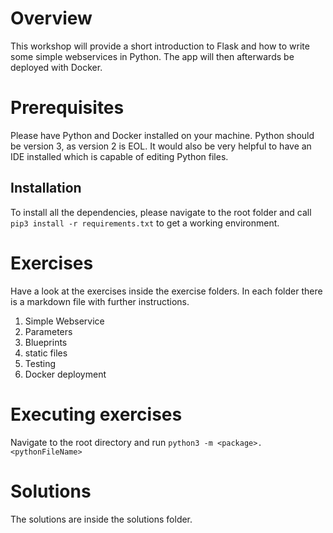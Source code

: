 # Overview
This workshop will provide a short introduction to Flask and how to write some simple webservices in Python.
The app will then afterwards be deployed with Docker.

# Prerequisites
Please have Python and Docker installed on your machine. Python should be version 3, as version 2 is EOL.
It would also be very helpful to have an IDE installed which is capable of editing Python files.
## Installation
To install all the dependencies, please navigate to the root folder and call `pip3 install -r requirements.txt` to get a working environment.

# Exercises

Have a look at the exercises inside the exercise folders. In each folder there is a markdown file with further instructions. 

1. Simple Webservice
1. Parameters
1. Blueprints
1. static files
1. Testing
1. Docker deployment

# Executing exercises
Navigate to the root directory and run `python3 -m <package>.<pythonFileName>`

# Solutions

The solutions are inside the solutions folder.

